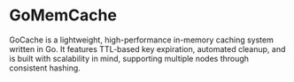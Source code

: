# GoMemCache
GoCache is a lightweight, high-performance in-memory caching system written in Go. It features TTL-based key expiration, automated cleanup, and is built with scalability in mind, supporting multiple nodes through consistent hashing.
